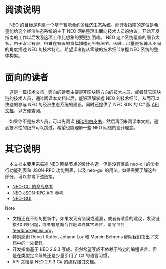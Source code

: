 # 阅读说明

　NEO 的目标是构建一个基于智能合约的经济生态系统。而开发指南的定位是希望能给这个经济生态系统的主干 NEO 网络整理出面向技术人员的协议。开始开发指南的工作以后发现这项工作比想象的要更加困难。 NEO 这个系统覆盖的细节太多，由于水平有限，很难在有限的篇幅描述到所有细节。因此，尽量更多地从不同的角度描述 NEO 的技术特点，希望读者能从零散的技术细节掌握 NEO 系统的整体构架。

# 面向的读者

　这是一篇技术文档，面向的读者主要是非区块链方向的技术人员，或者其它区块链的技术人员，通过阅读本文档以后，能够理解掌握 NEO 的技术细节，从而可以快速的参与 NEO 的经济生态系统的建设。同时还提供了 NEO SDK 的 C# 版 [API 文档](../api/index.md)，以方便查阅。

　如果你不是技术人员，可以先阅读 [NEO的白皮书](http://docs.neo.org/en-us/whitepaper.html)，然后再回来阅读本文档，遇到技术性的细节可以跳过，希望也能理解一些 NEO 网络的设计理念。

# 其它说明

　本文档主要用来描述 NEO 网络节点的设计构造，但是没有涵盖 neo-cli 的命令行功能列表和 JSON-RPC 功能列表，以及 neo-gui 的用法。如果需要了解这些部分，可以参考下述链接。

 * [NEO-CLI 的命令参考](http://docs.neo.org/en-us/node/cli/cli.html)
 * [NEO JSON-RPC API 参考](http://docs.neo.org/en-us/node/cli/2.9.0/api.html)
 * [NEO-GUI](http://docs.neo.org/en-us/node/gui/install.html)

> [!NOTE]
> * 文档还在不断的更新中，如果发现有错误或遗漏，或者有改善的建议，发现链接404等问题，或者有意向合作翻译成其它语言，请写信到 <feedback@neo.org>。
> * 特别感谢 Robert Kofler, Johann Loy 和 Marcin Behrens 帮助我们指出了文档中的一处错误。
> * 开发指南基于 NEO 2.9.3 写成。虽然希望写成不依赖于特定的编程语言，但是在类型定义等处还是少量引用了 C# 的语言习惯。
> * API 文档是 NEO 2.9.3 C# 的编程接口文档。
